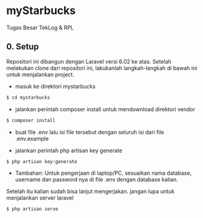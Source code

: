 # myStarbucks
 Tugas Besar TekLog & RPL

## 0. Setup
Repositori ini dibangun dengan Laravel versi 6.02 ke atas. Setelah melakukan clone dari repositori ini, lakukanlah langkah-langkah di bawah ini untuk menjalankan project. 

* masuk ke direktori mystarbucks
```bash
$ cd mystarbucks
```
* jalankan perintah composer install untuk mendownload direktori vendor
```bash
$ composer install
```
* buat file .env lalu isi file tersebut dengan seluruh isi dari file .env.example

* jalankan perintah php artisan key generate
```bash
$ php artisan key:generate
```
* Tambahan: Untuk pengerjaan di laptop/PC, sesuaikan nama database, username dan password nya di file .env dengan database kalian. 

Setelah itu kalian sudah bisa lanjut mengerjakan. jangan lupa untuk menjalankan server laravel
```bash
$ php artisan serve
```
